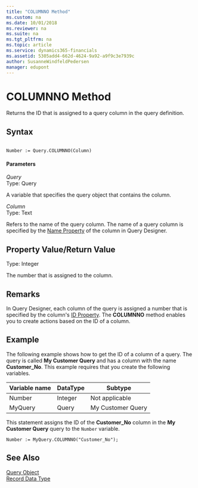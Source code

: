 ```yaml
---
title: "COLUMNNO Method"
ms.custom: na
ms.date: 10/01/2018
ms.reviewer: na
ms.suite: na
ms.tgt_pltfrm: na
ms.topic: article
ms.service: dynamics365-financials
ms.assetid: 5305add4-662d-4624-9a92-a9f9c3e7939c
author: SusanneWindfeldPedersen
manager: edupont
---
```


 

# COLUMNNO Method
Returns the ID that is assigned to a query column in the query definition.  

## Syntax  

```  

Number := Query.COLUMNNO(Column)  
```  

#### Parameters  
 *Query*  
 Type: Query  

 A variable that specifies the query object that contains the column.  

 *Column*  
 Type: Text  

 Refers to the name of the query column. The name of a query column is specified by the [Name Property](../properties/devenv-Name-Property.md) of the column in Query Designer.  

## Property Value/Return Value  
 Type: Integer  

 The number that is assigned to the column.  

## Remarks  
 In Query Designer, each column of the query is assigned a number that is specified by the column's [ID Property](../properties/devenv-ID-Property.md). The **COLUMNNO** method enables you to create actions based on the ID of a column.  

## Example  
 The following example shows how to get the ID of a column of a query. The query is called **My Customer Query** and has a column with the name **Customer\_No**. This example requires that you create the following variables.  

|Variable name|DataType|Subtype|  
|-------------------|--------------|-------------|  
|Number|Integer|Not applicable|  
|MyQuery|Query|My Customer Query|  

 This statement assigns the ID of the **Customer\_No** column in the **My Customer Query** query to the `Number` variable.  

```  
Number := MyQuery.COLUMNNO("Customer_No");  
```  

## See Also  
 [Query Object](../devenv-query-object.md)   
 [Record Data Type](../datatypes/devenv-Record-Data-Type.md)
